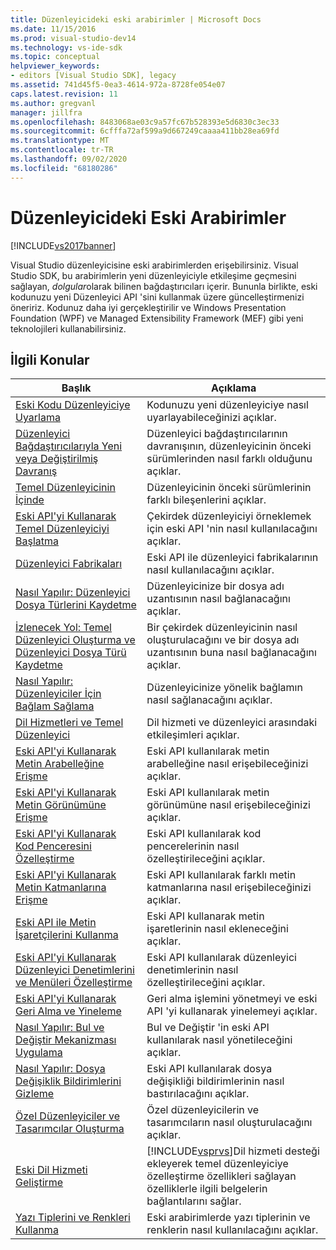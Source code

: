 ```yaml
---
title: Düzenleyicideki eski arabirimler | Microsoft Docs
ms.date: 11/15/2016
ms.prod: visual-studio-dev14
ms.technology: vs-ide-sdk
ms.topic: conceptual
helpviewer_keywords:
- editors [Visual Studio SDK], legacy
ms.assetid: 741d45f5-0ea3-4614-972a-8728fe054e07
caps.latest.revision: 11
ms.author: gregvanl
manager: jillfra
ms.openlocfilehash: 8483068ae03c9a57fc67b528393e5d6830c3ec33
ms.sourcegitcommit: 6cfffa72af599a9d667249caaaa411bb28ea69fd
ms.translationtype: MT
ms.contentlocale: tr-TR
ms.lasthandoff: 09/02/2020
ms.locfileid: "68180286"
---
```

# <a name="legacy-interfaces-in-the-editor"></a>Düzenleyicideki Eski Arabirimler
[!INCLUDE[vs2017banner](../includes/vs2017banner.md)]

Visual Studio düzenleyicisine eski arabirimlerden erişebilirsiniz. Visual Studio SDK, bu arabirimlerin yeni düzenleyiciyle etkileşime geçmesini sağlayan, *dolgular*olarak bilinen bağdaştırıcıları içerir. Bununla birlikte, eski kodunuzu yeni Düzenleyici API 'sini kullanmak üzere güncelleştirmenizi öneririz. Kodunuz daha iyi gerçekleştirilir ve Windows Presentation Foundation (WPF) ve Managed Extensibility Framework (MEF) gibi yeni teknolojileri kullanabilirsiniz.  
  
## <a name="related-topics"></a>İlgili Konular  
  
|Başlık|Açıklama|  
|-----------|-----------------|  
|[Eski Kodu Düzenleyiciye Uyarlama](../extensibility/adapting-legacy-code-to-the-editor.md)|Kodunuzu yeni düzenleyiciye nasıl uyarlayabileceğinizi açıklar.|  
|[Düzenleyici Bağdaştırıcılarıyla Yeni veya Değiştirilmiş Davranış](../extensibility/new-or-changed-behavior-with-editor-adapters.md)|Düzenleyici bağdaştırıcılarının davranışının, düzenleyicinin önceki sürümlerinden nasıl farklı olduğunu açıklar.|  
|[Temel Düzenleyicinin İçinde](../extensibility/inside-the-core-editor.md)|Düzenleyicinin önceki sürümlerinin farklı bileşenlerini açıklar.|  
|[Eski API'yi Kullanarak Temel Düzenleyiciyi Başlatma](../extensibility/instantiating-the-core-editor-by-using-the-legacy-api.md)|Çekirdek düzenleyiciyi örneklemek için eski API 'nin nasıl kullanılacağını açıklar.|  
|[Düzenleyici Fabrikaları](../extensibility/editor-factories.md)|Eski API ile düzenleyici fabrikalarının nasıl kullanılacağını açıklar.|  
|[Nasıl Yapılır: Düzenleyici Dosya Türlerini Kaydetme](../extensibility/how-to-register-editor-file-types.md)|Düzenleyicinize bir dosya adı uzantısının nasıl bağlanacağını açıklar.|  
|[İzlenecek Yol: Temel Düzenleyici Oluşturma ve Düzenleyici Dosya Türü Kaydetme](../extensibility/walkthrough-creating-a-core-editor-and-registering-an-editor-file-type.md)|Bir çekirdek düzenleyicinin nasıl oluşturulacağını ve bir dosya adı uzantısının buna nasıl bağlanacağını açıklar.|  
|[Nasıl Yapılır: Düzenleyiciler İçin Bağlam Sağlama](../extensibility/how-to-provide-context-for-editors.md)|Düzenleyicinize yönelik bağlamın nasıl sağlanacağını açıklar.|  
|[Dil Hizmetleri ve Temel Düzenleyici](../extensibility/language-services-and-the-core-editor.md)|Dil hizmeti ve düzenleyici arasındaki etkileşimleri açıklar.|  
|[Eski API'yi Kullanarak Metin Arabelleğine Erişme](../extensibility/accessing-the-text-buffer-by-using-the-legacy-api.md)|Eski API kullanılarak metin arabelleğine nasıl erişebileceğinizi açıklar.|  
|[Eski API'yi Kullanarak Metin Görünümüne Erişme](../extensibility/accessing-thetext-view-by-using-the-legacy-api.md)|Eski API kullanılarak metin görünümüne nasıl erişebileceğinizi açıklar.|  
|[Eski API'yi Kullanarak Kod Penceresini Özelleştirme](../extensibility/customizing-code-windows-by-using-the-legacy-api.md)|Eski API kullanılarak kod pencerelerinin nasıl özelleştirileceğini açıklar.|  
|[Eski API'yi Kullanarak Metin Katmanlarına Erişme](../extensibility/accessing-text-layers-by-using-the-legacy-api.md)|Eski API kullanılarak farklı metin katmanlarına nasıl erişebileceğinizi açıklar.|  
|[Eski API ile Metin İşaretçilerini Kullanma](../extensibility/using-text-markers-with-the-legacy-api.md)|Eski API kullanarak metin işaretlerinin nasıl ekleneceğini açıklar.|  
|[Eski API'yi Kullanarak Düzenleyici Denetimlerini ve Menüleri Özelleştirme](../extensibility/customizing-editor-controls-and-menus-by-using-the-legacy-api.md)|Eski API kullanılarak düzenleyici denetimlerinin nasıl özelleştirileceğini açıklar.|  
|[Eski API'yi Kullanarak Geri Alma ve Yineleme](../extensibility/managing-undo-and-redo-by-using-the-legacy-api.md)|Geri alma işlemini yönetmeyi ve eski API 'yi kullanarak yinelemeyi açıklar.|  
|[Nasıl Yapılır: Bul ve Değiştir Mekanizması Uygulama](../extensibility/how-to-implement-the-find-and-replace-mechanism.md)|Bul ve Değiştir 'in eski API kullanılarak nasıl yönetileceğini açıklar.|  
|[Nasıl Yapılır: Dosya Değişiklik Bildirimlerini Gizleme](../extensibility/how-to-suppress-file-change-notifications.md)|Eski API kullanılarak dosya değişikliği bildirimlerinin nasıl bastırılacağını açıklar.|  
|[Özel Düzenleyiciler ve Tasarımcılar Oluşturma](../extensibility/creating-custom-editors-and-designers.md)|Özel düzenleyicilerin ve tasarımcıların nasıl oluşturulacağını açıklar.|  
|[Eski Dil Hizmeti Geliştirme](../extensibility/internals/developing-a-legacy-language-service.md)|[!INCLUDE[vsprvs](../includes/vsprvs-md.md)]Dil hizmeti desteği ekleyerek temel düzenleyiciye özelleştirme özellikleri sağlayan özelliklerle ilgili belgelerin bağlantılarını sağlar.|  
|[Yazı Tiplerini ve Renkleri Kullanma](../extensibility/using-fonts-and-colors.md)|Eski arabirimlerde yazı tiplerinin ve renklerin nasıl kullanılacağını açıklar.|
